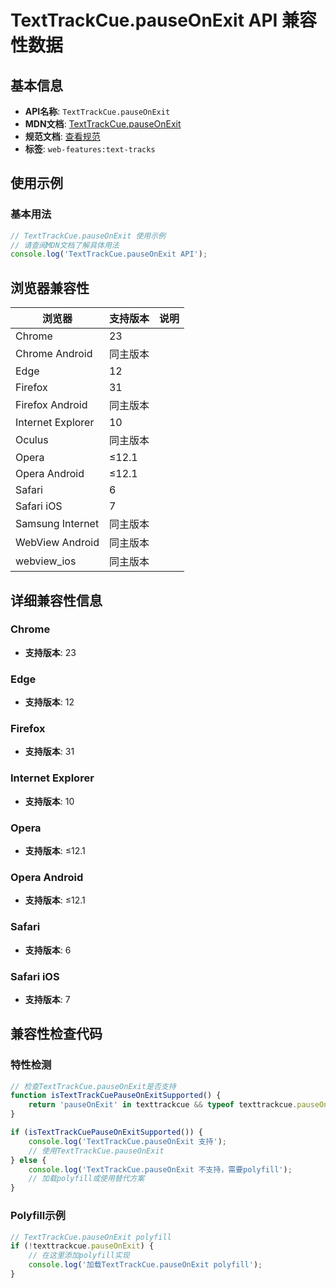 # TextTrackCue.pauseOnExit API 兼容性数据

## 基本信息

- **API名称**: `TextTrackCue.pauseOnExit`
- **MDN文档**: [TextTrackCue.pauseOnExit](https://developer.mozilla.org/docs/Web/API/TextTrackCue/pauseOnExit)
- **规范文档**: [查看规范](https://html.spec.whatwg.org/multipage/media.html#dom-texttrackcue-pauseonexit)
- **标签**: `web-features:text-tracks`

## 使用示例

### 基本用法

```javascript
// TextTrackCue.pauseOnExit 使用示例
// 请查阅MDN文档了解具体用法
console.log('TextTrackCue.pauseOnExit API');
```

## 浏览器兼容性

| 浏览器 | 支持版本 | 说明 |
|--------|----------|------|
| Chrome | 23 |  |
| Chrome Android | 同主版本 |  |
| Edge | 12 |  |
| Firefox | 31 |  |
| Firefox Android | 同主版本 |  |
| Internet Explorer | 10 |  |
| Oculus | 同主版本 |  |
| Opera | ≤12.1 |  |
| Opera Android | ≤12.1 |  |
| Safari | 6 |  |
| Safari iOS | 7 |  |
| Samsung Internet | 同主版本 |  |
| WebView Android | 同主版本 |  |
| webview_ios | 同主版本 |  |

## 详细兼容性信息

### Chrome

- **支持版本**: 23

### Edge

- **支持版本**: 12

### Firefox

- **支持版本**: 31

### Internet Explorer

- **支持版本**: 10

### Opera

- **支持版本**: ≤12.1

### Opera Android

- **支持版本**: ≤12.1

### Safari

- **支持版本**: 6

### Safari iOS

- **支持版本**: 7

## 兼容性检查代码

### 特性检测

```javascript
// 检查TextTrackCue.pauseOnExit是否支持
function isTextTrackCuePauseOnExitSupported() {
    return 'pauseOnExit' in texttrackcue && typeof texttrackcue.pauseOnExit === 'function';
}

if (isTextTrackCuePauseOnExitSupported()) {
    console.log('TextTrackCue.pauseOnExit 支持');
    // 使用TextTrackCue.pauseOnExit
} else {
    console.log('TextTrackCue.pauseOnExit 不支持，需要polyfill');
    // 加载polyfill或使用替代方案
}
```

### Polyfill示例

```javascript
// TextTrackCue.pauseOnExit polyfill
if (!texttrackcue.pauseOnExit) {
    // 在这里添加polyfill实现
    console.log('加载TextTrackCue.pauseOnExit polyfill');
}
```

